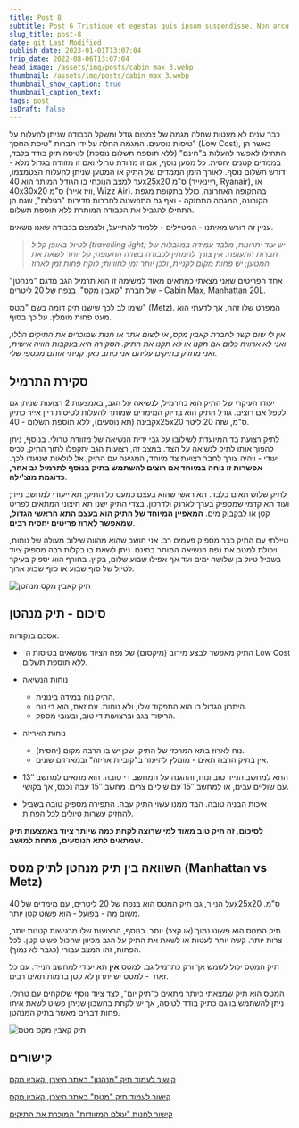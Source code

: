 ```yaml
---
title: Post 8
subtitle: Post 6 Tristique et egestas quis ipsum suspendisse. Non arcu risus quis varius quam quisque id. Ac felis donec et odio pellentesque
slug_title: post-8
date: git Last Modified
publish_date: 2023-01-01T13:07:04
trip_date: 2022-08-06T13:07:04
head_image: /assets/img/posts/cabin_max_3.webp
thumbnail: /assets/img/posts/cabin_max_3.webp
thumbnail_show_caption: true
thumbnail_caption_text:
tags: post
isDraft: false
---
```


כבר שנים לא מעטות שחלה מגמה של צמצום גודל ומשקל הכבודה שניתן להעלות על טיסות נוסעים. המגמה החלה על ידי חברות "טיסת החסך" (Low Cost), כאשר הן התחילו לאפשר להעלות ב"חינם" (ללא תוספת תשלום נוספת) לטיסה תיק בודד בלבד, בממדים קטנים יחסית. כל מטען נוסף, אם זו מזוודת טרולי ואם זו מזוודה בגדול מלא - דורש תשלום נוסף. לאורך הזמן הממדים של התיק או המטען שניתן להעלות הצטמצמו, עד למצב הנוכחי בו הגודל המותר הוא 40x25x20 ס"מ (ריינאייר, Ryanair), או 40x30x20 ס"מ (וויז אייר, Wizz Air). בהתקופה האחרונה, כולל בתקופת מגפת הקורונה, המגמה התחזקה - ואף גם התפשטה לחברות סדירות "רגילות", שגם הן התחילו להגביל את הכבודה המותרת ללא תוספת תשלום.

עניין זה דורש מאיתנו - המטיילים - ללמוד להתייעל, ולצמצם בכבודה שאנו נושאים.

>   _לטיול באופן קליל (travelling light) יש עוד יתרונות, מלבד עמידה במגבלות של חברות התעופה: אין צורך להמתין לכבודה בשדה התעופה; קל יותר לשאת את המטען; יש פחות מקום לקניות, ולכן יותר זמן לחוויות; לוקח פחות זמן לארוז._

אחד הפריטים שאני מצאתי כמתאים מאוד למשימה זו הוא תרמיל הגב מדגם "מנהטן" של חברת "קאבין מקס", בנפח של 20 ליטרים - Cabin Max, Manhattan 20L.

שימו לב לכך שישנו תיק דומה בשם "מטס" (Metz). המפרט שלו זהה, אך לדעתי הוא מעט פחות מומלץ. על כך בסוף.

_אין לי שום קשר לחברת קאבין מקס, או לשום אתר או חנות שמוכרים את התיקים הללו, ואני לא ארוויח כלום אם תקנו או לא תקנו את התיק. הסקירה היא בעקבות חוויה אישית, ואני מחזיק בתיקים עליהם אני כותב כאן. קניתי אותם מכספי שלי._

## **סקירת התרמיל**

יעודו העיקרי של התיק הוא כתרמיל, לנשיאה על הגב, באמצעות 2 רצועות שניתן גם לקפל אם רוצים. גודל התיק הוא בדיוק המימדים שמותר להעלות לטיסות ריין אייר כתיק קבינה (תא נוסעים), ללא תוספת תשלום - 40x25x20 ס"מ, שזה 20 ליטר.

לתיק רצועת בד המיועדת לשילובו על גבי ידית הנשיאה של מזוודת טרולי. בנוסף, ניתן להפוך אותו לתיק לנשיאה על הצד. במצב זה, רצועות הגב יתקפלו לתוך התיק, לכיס יעודי - ויהיה צורך לחבר רצועת צד מיוחד, המגיעה עם התיק, אל לולאות שנועדו לכך. **אפשרות זו נוחה במיוחד אם רוצים להשתמש בתיק בנוסף לתרמיל גב אחר, כדוגמת מוצ'ילה**. 

לתיק שלוש תאים בלבד. תא ראשי שהוא בעצם כמעט כל התיק; תא ייעודי למחשב נייד; ועוד תא קדמי שמספיק בערך לארנק ולדרכון. בצדי התיק ישנו תא חיצוני המתאים לפריט קטן או לבקבוק מים. **המאפיין המיוחד של התיק הוא בעצם התא הראשי הגדול, שמאפשר לארוז פריטים יחסית רבים**.

טיילתי עם התיק כבר מספיק פעמים רב. אני חושב שהוא מהווה שילוב מעולה של נוחות, ויכולת למטב את נפח הנשיאה המותר בחינם. ניתן לשאת בו בקלות רבה מספיק ציוד בשביל טיול בן שלושה ימים ועד אף אפילו שבוע שלום, בקיץ. בחורף הוא יספיק בעיקר לטיול של סוף שבוע או סוף שבוע ארוך.

![תיק קאבין מקס מנהטן](/assets/img/posts/cabin_max_3.jpg "תיק קאבין מקס מנהטן - בתצורות שונות")

## **סיכום - תיק מנהטן**

אסכם בנקודות:

- התיק מאפשר לבצע מירוב (מיקסום) של נפח הציוד שנושאים בטיסות ה־ Low Cost ללא תוספת תשלום.

- נוחות הנשיאה

  - התיק נוח במידה בינונית. 
  - היתרון הגדול בו הוא התפקוד שלו, ולא נוחות. עם זאת, הוא די נוח.
  - הריפוד בגב וברצועות די טוב, ובעובי מספק.

- נוחות האריזה

  - נוח לארוז בתא המרכזי של התיק, שכן יש בו הרבה מקום (יחסית).
  - אין בתיק הרבה תאים - מומלץ להיעזר ב"קוביות אריזה" ובמארזים שונים.

- התא למחשב הנייד טוב ונוח, וההגנה על המחשב די טובה. הוא מתאים למחשב 13″ עם שוליים עבים, או למחשב 15″ עם שוליים צרים. מחשב 15″ עבה נכנס, אך בקושי.

- איכות הבניה טובה. הבד ממנו עשוי התיק עבה. התפירה מספיק טובה בשביל להחזיק עשרות טיולים לכל הפחות.

**לסיכום, זה תיק טוב מאוד למי שרוצה לקחת כמה שיותר ציוד באמצעות תיק שמתאים לתא הנוסעים, מתחת למושב.**


## **השוואה בין תיק מנהטן לתיק מטס (Manhattan vs Metz)**

על הנייר, גם תיק המטס הוא בנפח של 20 ליטרים, עם מימדים של 40x25x20 ס"מ. משום מה - בפועל - הוא פשוט קטן יותר.

תיק המטס הוא פשוט נמוך (או קצר) יותר. בנוסף, הרצועות שלו מרגישות קטנות יותר, צרות יותר. קשה יותר לעטות או לשאת את התיק על הגב מכיוון שהכול פשוט קטן. לכל הפחות, זהו המצב עבורי (כגבר לא נמוך).

תיק המטס יכול לשמש אך ורק כתרמיל גב. למטס **אין** תא יעודי למחשב הנייד. עם כל זאת  - למטס יש יתרון לא קטן בדמות תאים רבים.

המטס הוא תיק שמצאתי כיותר מתאים כ"תיק יום", לצד ציוד נוסף שלוקחים עם טרולי. ניתן להשתמש בו גם כתיק בודד לטיסה, אך יש לקחת בחשבון שניתן פשוט לשאת איתו פחות דברים מאשר בתיק המנהטן.

![תיק קאבין מקס מטס](/assets/img/posts/cabin_max_metz_1.jpg "תיק קאבין מקס מטס")

## קישורים

[קישור לעמוד תיק "מנהטן" באתר היצרן, קאבין מקס](https://cabinmax.com/collections/ryanair/products/manhattan-stowaway-xl-20l-40x25x20cm-ryanair-free-under-seat-backpack-shoulder-bag)

[קישור לעמוד תיק "מטס" באתר היצרן, קאבין מקס](https://cabinmax.com/collections/ryanair/products/metz-stowaway-20l-cabin-backpack-flies-free-on-ryanair)

[קישור לחנות "עולם המזוודות" המוכרת את התיקים](https://www.mizvadot.com/c/%D7%AA%D7%99%D7%A7_%D7%92%D7%91_40x30x20_CABINMAX)
